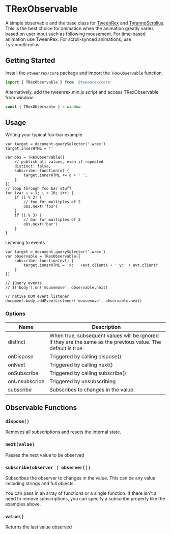 # TRexObservable

A simple observable and the base class for [TweenRex](./TweenRex.md) and [TyrannoScrollus](./TyrannoScrollus.md).  This is the best choice for animation when the animation greatly varies based on user input such as following mousement. For time-based animation use TweenRex.  For scroll-synced animations, use TyrannoScrollus.

## Getting Started

Install the ```@tweenrex/core``` package and import the ```TRexObservable``` function.  

```js
import { TRexObservable } from '@tweenrex/core'
```

Alternatively, add the tweenrex.min.js script and access TRexObservable from window.

```js
const { TRexObservable } = window
```

## Usage

Writing your typical foo-bar example

```javascript:text-template
var target = document.querySelector('.wrex')
target.innerHTML = ''

var obs = TRexObservable({
    // publish all values, even if repeated
    distinct: false,
    subscribe: function(o) {
        target.innerHTML += o + ' ';
    }
})
// loop through foo bar stuff
for (var i = 1; i < 10; i++) {
    if (i % 2) {
        // foo for multiples of 2
        obs.next('foo')
    }
    if (i % 3) {
        // bar for multiples of 3
        obs.next('bar')
    }
}
```

Listening to events

```javascript:text-template
var target = document.querySelector('.wrex')
var observable = TRexObservable({
    subscribe: function(evt) {
        target.innerHTML = 'x: ' +evt.clientX + ' y:' + evt.clientY
    }
})

// jQuery events
// $('body').on('mousemove', observable.next)

// native DOM event listener
document.body.addEventListener('mousemove', observable.next)
```

### Options

Name | Description |
--- | --- |
distinct | When true, subsequent values will be ignored if they are the same as the previous value.  The default is true. |
onDispose| Triggered by calling dispose() |
onNext| Triggered by calling next() |
onSubscribe| Triggered by calling subscribe() |
onUnsubscribe| Triggered by unsubscribing |
subscribe | Subscribes to changes in the value. |

## Observable Functions

### ```dispose()```

Removes all subscriptions and resets the internal state.

### ```next(value)```

Passes the next value to be observed

### ```subscribe(observer | observer[])```

Subscribes the observer to changes in the value.  This can be any value including strings and full objects.

You can pass in an array of functions or a single function.  If there isn't a need to remove subscriptions, you can specify a subscribe property like the examples above.

### ```value()```

Returns the last value observed

